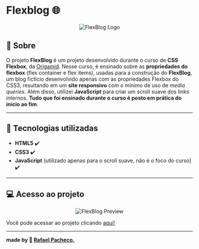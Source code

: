 # Flexblog :globe_with_meridians:

<p align="center">
  <img src="https://i.imgur.com/tysUa66.png" alt="FlexBlog Logo"/>
</p>

## :book: Sobre

 O projeto **FlexBlog** é um projeto desenvolvido durante o curso de **CSS Flexbox**, da [Origamid](https://www.origamid.com/). Nesse curso, é ensinado sobre as **propriedades do flexbox** (flex container e flex items), usadas para a construção do **FlexBlog**, um blog fictício desenvolvido apenas com as propriedades Flexbox do CSS3, resultando em um **site responsivo** com o mínimo de uso de *media queries*. Além disso, utilizei **JavaScript** para criar um scroll suave dos links internos.  **Tudo que foi ensinado durante o curso é posto em prática do início ao fim**.

---

## :rocket: Tecnologias utilizadas

- **HTML5** :heavy_check_mark:
- **CSS3** :heavy_check_mark:
- **JavaScript** (utilizado apenas para o scroll suave, não é o foco do curso) :heavy_check_mark:

---

## :computer: Acesso ao projeto

<p align="center">
  <img src="https://i.imgur.com/88L7GiR.png" alt="FlexBlog Preview"/>
</p>

Você pode acessar ao projeto clicando [aqui!](https://rafaelhmp.github.io/flexblog/)

---

**made by :rocket: [Rafael Pacheco.](https://github.com/rafaelhmp)**
